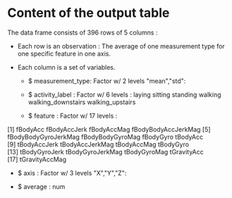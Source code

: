 Content of the output table
==================================================================

The data frame consists of	396 rows of  5 columns :
- Each row is an observation : The average of one measurement type for one specific feature in one axis.

- Each column is a set of variables.

  - $ measurement_type: Factor w/ 2 levels "mean","std": 

  - $ activity_label  : Factor w/ 6 levels : 
laying sitting standing walking walking_downstairs walking_upstairs
 
  - $ feature         : Factor w/ 17 levels : 

 [1] fBodyAcc             fBodyAccJerk         fBodyAccMag          fBodyBodyAccJerkMag 
 [5] fBodyBodyGyroJerkMag fBodyBodyGyroMag     fBodyGyro            tBodyAcc            
 [9] tBodyAccJerk         tBodyAccJerkMag      tBodyAccMag          tBodyGyro           
[13] tBodyGyroJerk        tBodyGyroJerkMag     tBodyGyroMag         tGravityAcc         
[17] tGravityAccMag      
 
  - $ axis            : Factor w/ 3 levels "X","Y","Z": 
 
 
  - $ average         : num  


